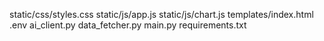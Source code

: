 static/css/styles.css
static/js/app.js
static/js/chart.js
templates/index.html
.env
ai_client.py
data_fetcher.py
main.py
requirements.txt